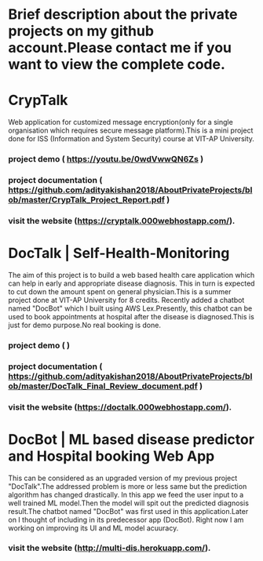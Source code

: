 
# Brief description about the private projects on my github account.Please contact me if you want to view the complete code.

# CrypTalk
Web application for customized message encryption(only for a single organisation which requires secure message platform).This is a mini project done for ISS (Information and System Security) course at VIT-AP University.
### project demo ( https://youtu.be/0wdVwwQN6Zs )
### project documentation ( https://github.com/adityakishan2018/AboutPrivateProjects/blob/master/CrypTalk_Project_Report.pdf )
### visit the website (https://cryptalk.000webhostapp.com/).

# DocTalk | Self-Health-Monitoring
The aim of this project is to build a web based health care application which can help in early and appropriate disease diagnosis. This in turn is expected to cut down the amount spent on general physician.This is a summer project done at VIT-AP University for 8 credits.
Recently added a chatbot named "DocBot" which I built using AWS Lex.Presently, this chatbot can be used to book appointments at hospital after the disease is diagnosed.This is just for demo purpose.No real booking is done.
### project demo ( )
### project documentation ( https://github.com/adityakishan2018/AboutPrivateProjects/blob/master/DocTalk_Final_Review_document.pdf )
### visit the website (https://doctalk.000webhostapp.com/).

# DocBot | ML based disease predictor and Hospital booking Web App
This can be considered as an upgraded version of my previous project "DocTalk".The addressed problem is more or less same but the prediction algorithm has changed drastically. In this app we feed the user input to a well trained ML model.Then the model will spit out the predicted diagnosis result.The chatbot named "DocBot" was first used in this application.Later on I thought of including in its predecessor app (DocBot).
Right now I am working on improving its UI and ML model acuuracy.

### visit the website (http://multi-dis.herokuapp.com/).
